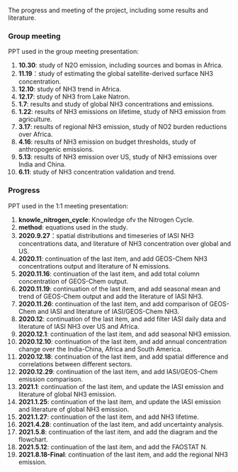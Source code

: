 
The progress and meeting of the project, including some results and literature.

### Group meeting

PPT used in the group meeting presentation:

1. **10.30**: study of N2O emission, including sources and bomas in Africa.
2. **11.19**：study of estimating the global satellite-derived surface NH3 concentration.
3. **12.10**: study of NH3 trend in Africa.
4. **12.17**: study of NH3 from Lake Natron.
5. **1.7**: results and study of global NH3 concentrations and emissions.
6. **1.22**: results of NH3 emissions on lifetime, study of NH3 emission from agriculture.
7. **3.17**: results of regional NH3 emission, study of NO2 burden reductions over Africa.
8. **4.16**: results of NH3 emission on budget thresholds, study of anthropogenic emissions.
9. **5.13**: results of NH3 emission over US, study of NH3 emissions over India and China.
10. **6.11**: study of NH3 concentration validation and trend. 

### Progress

PPT used in the 1:1 meeting presentation:

1. **knowle_nitrogen_cycle**: Knowledge ofv the Nitrogen Cycle.
2. **method**: equations used in the study.
3. **2020.9.27**：spatial distributions and timeseries of IASI NH3 concentrations data, and literature of NH3 concentration over global and US.
4. **2020.11**: continuation of the last item, and add GEOS-Chem NH3 concentrations output and literature of N emissions.
5. **2020.11.16**: continuation of the last item, and add total column concentration of GEOS-Chem output.
6. **2020.11.19**: continuation of the last item, and add seasonal mean and trend of GEOS-Chem output and add the literature of IASI NH3.
7. **2020.11.26**: continuation of the last item, and add comparison of GEOS-Chem and IASI and literature of IASI/GEOS-Chem NH3.
8. **2020.12**: continuation of the last item, and add filter IASI daily data and literature of IASI NH3 over US and Africa.
9. **2020.12.1**: continuation of the last item, and add seasonal NH3 emission.
10. **2020.12.10**: continuation of the last item, and add annual concentration change over the India-China, Africa and South America.
11. **2020.12.18**: continuation of the last item, and add spatial difference and correlations between different sectors.
12. **2020.12.29**: continuation of the last item, and add IASI/GEOS-Chem emission comparison.
13. **2021.1**: continuation of the last item, and update the IASI emission and literature of global NH3 emission.
14. **2021.1.25**: continuation of the last item, and update the IASI emission and literature of global NH3 emission.
15. **2021.1.27**: continuation of the last item, and add NH3 lifetime.
16. **2021.4.28**: continuation of the last item, and add uncertainty analysis.
17. **2021.5.8**: continuation of the last item, and add the diagram and the flowchart.
18. **2021.5.12**: continuation of the last item, and add the FAOSTAT N.
19. **2021.8.18-Final**: continuation of the last item, and add the regional NH3 emission.

